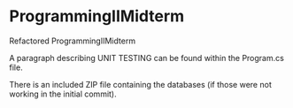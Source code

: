 # ProgrammingIIMidterm
Refactored ProgrammingIIMidterm

A paragraph describing UNIT TESTING can be found within the Program.cs file.

There is an included ZIP file containing the databases (if those were not working in the initial commit).
